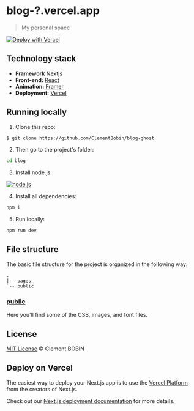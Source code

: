 # blog-?.vercel.app

> My personal space

[![Deploy with Vercel](https://vercel.com/button)](https://vercel.com/new/clone?repository-url=https://github.com/ClementBobin/blog-ghost)

## Technology stack

- **Framework** [Nextjs](https://nextjs.org/)
- **Front-end:** [React](https://reactjs.org/)
- **Animation:** [Framer](https://www.framer.com/docs/animation/)
- **Deployment:** [Vercel](https://vercel.com/)

## Running locally

1. Clone this repo:

```sh
$ git clone https://github.com/ClementBobin/blog-ghost
```

2. Then go to the project's folder:

```sh
cd blog
```

3. Install node.js:

[![node.js](https://nodejs.org/static/images/logo.svg)](https://nodejs.org/en/download/package-manager)
  
4. Install all dependencies:

```sh
npm i
```

5. Run locally:

```sh
npm run dev
```

## File structure

The basic file structure for the project is organized in the following way:

```
.
|-- pages
`-- public
```
### [public](https://github.com/ClementBobin/blog-ghost/tree/main/public)

Here you'll find some of the CSS, images, and font files.

## License

[MIT License](http://ClementBobin.mit-license.org/) © Clement BOBIN

## Deploy on Vercel

The easiest way to deploy your Next.js app is to use the [Vercel Platform](https://vercel.com/new?utm_medium=default-template&filter=next.js&utm_source=create-next-app&utm_campaign=create-next-app-readme) from the creators of Next.js.

Check out our [Next.js deployment documentation](https://nextjs.org/docs/deployment) for more details.
